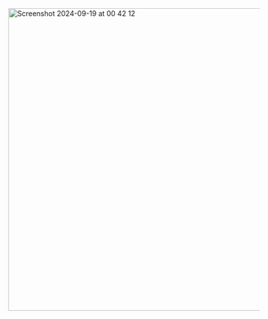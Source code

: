 <img width="607" alt="Screenshot 2024-09-19 at 00 42 12" src="https://github.com/user-attachments/assets/587c0cbd-daad-4b96-becc-364125cc1943">
